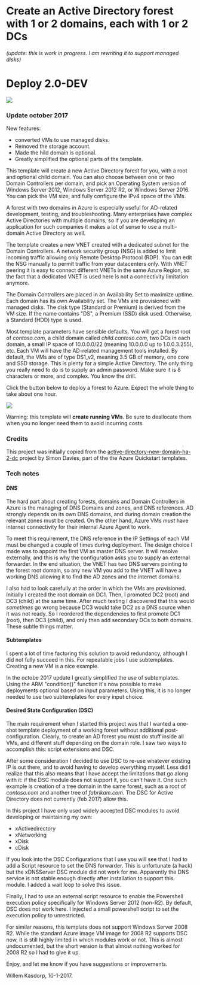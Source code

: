 # Create an Active Directory forest with 1 or 2 domains, each with 1 or 2 DCs

_(update: this is work in progress. I am rewriting it to support managed disks)_

# Deploy 2.0-DEV
<a href="https://portal.azure.com/#create/Microsoft.Template/uri/https%3A%2F%2Fraw.githubusercontent.com%2Fwkasdorp%2Fforest-2-domains%2F2.0-dev%2Fazuredeploy.json" target="_blank">
    <img src="http://azuredeploy.net/deploybutton.png"/>
</a>

### Update october 2017

New features:
* converted VMs to use managed disks.
* Removed the storage account.
* Made the hild domain is optional.
* Greatly simplified the optional parts of the template.

This template will create a new Active Directory forest for you, with a 
root and optional child domain. You can also choose between one or two Domain 
Controllers per domain, and pick an Operating System version of 
Windows Server 2012, Windows Server 2012 R2, or Windows Server 2016. You can 
pick the VM size, and fully configure the IPv4 space of the VMs.

A forest with two domains in Azure is especially useful for AD-related 
development, testing, and troubleshooting. Many enterprises have complex 
Active Directories with multiple domains, so if you are developing an 
application for such companies it makes a lot of sense to use a 
multi-domain Active Directory as well. 

The template creates a new VNET created with a dedicated subnet for the 
Domain Controllers. A network security group (NSG) is added to limit 
incoming traffic allowing only Remote Desktop Protocol (RDP). You can 
edit the NSG manually to permit traffic from your datacenters only. With 
VNET peering it is easy to connect different VNETs in the same Azure 
Region, so the fact that a dedicated VNET is used here is not a 
connectivity limitation anymore. 

The Domain Controllers are placed in an Availability Set to maximize 
uptime. Each domain has its own Availability set. 
The VMs are provisioned with managed disks. The disk type (Standard or Premium)
is derived from the VM size. If the name contains "DS", a Premium (SSD) 
disk used. Otherwise, a Standard (HDD) type is used. 

Most template parameters have sensible defaults. You will get a forest 
root of _contoso.com_, a child domain called _child.contoso.com_, two 
DCs in each domain, a small IP space of 10.0.0.0/22 (meaning 10.0.0.0 up 
to 1.0.0.3.255), etc. Each VM will have the AD-related management tools installed.
By default, the VMs are of type DS1_v2, meaning 3.5 GB of 
memory, one core and SSD storage. This is plenty for a simple Active 
Directory. The only thing you really need to do is to supply an admin 
password. Make sure it is 8 characters or more, and complex. You know 
the drill. 

Click the button below to deploy a forest to Azure. 
Expect the whole thing to take about one hour. 

<a href="https://portal.azure.com/#create/Microsoft.Template/uri/https%3A%2F%2Fraw.githubusercontent.com%2Fwkasdorp%2Fforest-2-domains%2Fmaster%2Fazuredeploy.json" target="_blank">
    <img src="http://azuredeploy.net/deploybutton.png"/>
</a>

Warning: this template will **create running VMs**. 
Be sure to deallocate them when you no longer need them to avoid
 incurring costs. 

### Credits

This project was initially copied from the
[active-directory-new-domain-ha-2-dc](https://github.com/Azure/azure-quickstart-templates/tree/master/active-directory-new-domain-ha-2-dc)
project by Simon Davies, part of the the Azure Quickstart templates.

### Tech notes
#### DNS
The hard part about creating forests, domains and Domain Controllers in 
Azure is the managing of DNS Domains and zones, and DNS references. AD strongly depends on 
its own DNS domains, and during domain creation the relevant zones must 
be created. On the other hand, Azure VMs _must_ have internet 
connectivity for their internal Azure Agent to work. 

To meet this requirement, the DNS reference in the IP Settings of each 
VM must be changed a couple of times during deployment. The design 
choice I made was to appoint the first VM as master DNS server. It will resolve 
externally, and this is why the configuration asks you to supply an 
external forwarder. In the end situation, the VNET has two DNS servers 
pointing to the forest root domain, so any new VM you add to the VNET 
will have a working DNS allowing it to find the AD zones and the 
internet domains. 

I also had to look carefully at the order in which the VMs are provisioned.
Initially I created the root domain on DC1. Then, I promoted DC2 (root)
and DC3 (child) at the same time. After much testing I discovered that this
would _sometimes_ go wrong because DC3 would take DC2 as a DNS source
when it was not ready. So I reordered the dependencies to first promote
 DC1 (root), then DC3 (child), and only then add secondary DCs to both domains.
These subtle things matter. 

#### Subtemplates
I spent a lot of time factoring this solution to avoid redundancy, 
although I did not fully succeed in this. For repeatable jobs I use 
subtemplates. Creating a new VM is a nice example. 

In the octobe 2017 update I greatly simplified the use
of subtemplates. Using the ARM "condition()" function it's now
possible to make deployments optional based on input parameters. 
Using this, it is no longer needed to use two subtemplates for every 
input choice.

#### Desired State Configuration (DSC)

The main requirement when I started this project was that I wanted a 
one-shot template deployment of a working forest without additional 
post-configuration. Clearly, to create an AD forest you must do stuff 
inside all VMs, and different stuff depending on the domain role. I saw 
two ways to accomplish this: script extensions and DSC. 

After some consideration I decided to use DSC to re-use whatever 
existing IP is out there, and to avoid having to develop everything 
myself. Less did I realize that this also means that I have accept the 
limitations that go along with it: if the DSC module does not support 
it, you can't have it. One such example is creation of a tree domain in 
the same forest, such as a root of _contoso.com_ and another tree of 
_fabrikam.com_. The DSC for Active Directory does not currently (feb 2017)
allow this. 

In this project I have only used widely accepted DSC modules to avoid 
developing or maintaining my own: 

* xActivedirectory
* xNetworking
* xDisk
* cDisk

If you look into the DSC Configurations that I use you will see that I 
had to add a Script resource to set the DNS forwarder. This is 
unfortunate (a hack) but the xDNSServer DSC module did not work for me. 
Apparently the DNS service is not stable enough directly after 
installation to support this module. I added a wait loop to solve this 
issue. 

Finally, I had to use an external script resource to enable the 
Powershell execution policy specifically for Windows Server 2012 
(non-R2). By default, DSC does not work here. I injected a small 
powershell script to set the execution policy to unrestricted. 

For similar reasons, this template does not support Windows Server 2008 
R2. While the standard Azure image VM image for 2008 R2
 supports DSC now, it is still highly limited in which modules work or not. 
This is almost undocumented, but the short version is that almost
 nothing worked for 2008 R2 so I had to give it up. 

Enjoy, and let me know if you have suggestions or improvements. 

Willem Kasdorp, 10-1-2017. 

